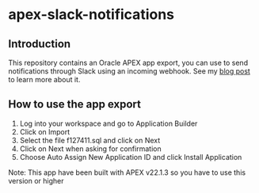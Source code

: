 # apex-slack-notifications
## Introduction
This repository contains an Oracle APEX app export, you can use to send notifications through Slack using an incoming webhook. See my [blog post](https://lmoreaux.hashnode.dev/apex-slack-notifications-part-1) to learn more about it.

## How to use the app export
1. Log into your workspace and go to Application Builder
2. Click on Import
3. Select the file f127411.sql and click on Next
4. Click on Next when asking for confirmation
5. Choose Auto Assign New Application ID and click Install Application

Note: This app have been built with APEX v22.1.3 so you have to use this version or higher